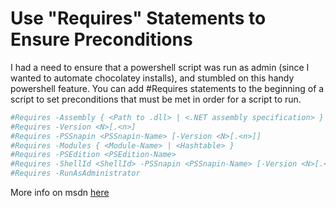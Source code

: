# Use "Requires" Statements to Ensure Preconditions

 I had a need to ensure that a powershell script was run as admin (since I wanted to automate chocolatey installs), and stumbled on this handy powershell feature. You can add #Requires statements to the beginning of a script to set preconditions that must be met in order for a script to run. 
 
 ```powershell
#Requires -Assembly { <Path to .dll> | <.NET assembly specification> }
#Requires -Version <N>[.<n>]
#Requires -PSSnapin <PSSnapin-Name> [-Version <N>[.<n>]]
#Requires -Modules { <Module-Name> | <Hashtable> }
#Requires -PSEdition <PSEdition-Name>
#Requires -ShellId <ShellId> -PSSnapin <PSSnapin-Name> [-Version <N>[.<n>]]
#Requires -RunAsAdministrator
 ```
 
 More info on msdn [here](https://docs.microsoft.com/en-us/powershell/module/microsoft.powershell.core/about/about_requires?view=powershell-7)